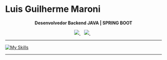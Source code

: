 
# Luis Guilherme Maroni



<p align='center'>
  <strong>Desenvolvedor Backend JAVA | SPRING BOOT</strong>
</p>

<p align='center'>  
  <a href="https://www.linkedin.com/in/luis-guilherme-maroni">
    <img src="https://img.shields.io/badge/linkedin-%230077B5.svg?&style=for-the-badge&logo=linkedin&logoColor=white" />
  </a>&nbsp;&nbsp;
  <a href="mailto:lg.maroni@gmail.com">
    <img src="https://img.shields.io/badge/Gmail-D14836?style=for-the-badge&logo=gmail&logoColor=white" />        
  </a>&nbsp;&nbsp;  
</p>
 
___
[![My Skills](https://skillicons.dev/icons?i=java,spring,postman,hibernate,maven,postgres,mongodb,git,github,docker,discord)](https://skillicons.dev)
___

